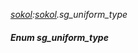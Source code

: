 _[sokol](../../modules/sokol/sokol-module.md):[sokol](../../modules/sokol/sokol-module.md).sg\_uniform\_type_
##### Enum sg\_uniform\_type
